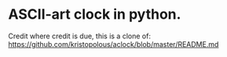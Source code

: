 # ASCII-art clock in python.

Credit where credit is due, this is a clone of:
https://github.com/kristopolous/aclock/blob/master/README.md
